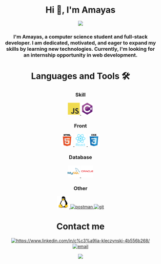 <h1 align="center">Hi 👋, I'm Amayas</h1>

<!-- Intro -->
<p style="margin: 15px;" align="center">
      <img src="https://readme-typing-svg.herokuapp.com?font=Fira+Code&duration=2000&pause=500&color=F75DD0&center=true&vCenter=true&random=false&width=435&lines=Developer+Fullstack" />
    <h3 align="center">I'm Amayas, a computer science student and full-stack developer. I am dedicated, motivated, and eager to expand my skills by learning new technologies. Currently, I'm looking for an internship opportunity in web development.</h3>
</p>

<!-- Languages and tools -->

<h1 align="center">Languages and Tools 🛠</h1>
<h3 align="center">Skill</h3>
<p align="center"> 
      <a href="https://developer.mozilla.org/en-US/docs/Web/JavaScript" target="_blank" rel="noreferrer"> <img src="https://raw.githubusercontent.com/devicons/devicon/master/icons/javascript/javascript-original.svg" alt="javascript" width="40" height="40"/> </a> 
      <!-- c# -->
      <a href="https://docs.microsoft.com/en-us/dotnet/csharp/" target="_blank" rel="noreferrer"> <img src="https://raw.githubusercontent.com/devicons/devicon/master/icons/csharp/csharp-original.svg" alt="csharp" width="40" height="40"/> </a>
</p>

<h3 align="center">Front</h3>
<p align="center"> 
      <a href="https://www.w3.org/html/" target="_blank" rel="noreferrer"> <img src="https://raw.githubusercontent.com/devicons/devicon/master/icons/html5/html5-original-wordmark.svg" alt="html5" width="40" height="40"/> </a> 
      <a href="https://reactjs.org/" target="_blank" rel="noreferrer"> <img src="https://raw.githubusercontent.com/devicons/devicon/master/icons/react/react-original-wordmark.svg" alt="react" width="40" height="40"/> </a> 
      <a href="https://www.w3schools.com/css/" target="_blank" rel="noreferrer"> <img src="https://raw.githubusercontent.com/devicons/devicon/master/icons/css3/css3-original-wordmark.svg" alt="css3" width="40" height="40"/> </a> 

</p>



<h3 align="center">Database</h3>
<p align="center"> 
      <a href="https://www.mysql.com/" target="_blank" rel="noreferrer"> <img src="https://raw.githubusercontent.com/devicons/devicon/master/icons/mysql/mysql-original-wordmark.svg" alt="mysql" width="40" height="40"/> </a> 
      <!-- oracl -->
      <a href="https://www.oracle.com/fr/database/" target="_blank" rel="noreferrer"> <img src="https://raw.githubusercontent.com/devicons/devicon/master/icons/oracle/oracle-original.svg" alt="oracle" width="40" height="40"/> </a>
</p>     

<h3 align="center">Other</h3>
<p align="center"> 
      <a href="https://www.linux.org/" target="_blank" rel="noreferrer"> <img src="https://raw.githubusercontent.com/devicons/devicon/master/icons/linux/linux-original.svg" alt="linux" width="40" height="40"/> </a> 
      <a href="https://postman.com" target="_blank" rel="noreferrer"> <img src="https://www.vectorlogo.zone/logos/getpostman/getpostman-icon.svg" alt="postman" width="40" height="40"/> </a> 
      <a href="https://git-scm.com/" target="_blank" rel="noreferrer"> <img src="https://www.vectorlogo.zone/logos/git-scm/git-scm-icon.svg" alt="git" width="40" height="40"/> </a> 
</p>

<!-- Social -->

<h1 align="center">Contact me</h1>
<p align="center">
<a href="linkedin.com/in/amayas-gherbi-471163236" target="blank"><img align="center" src="https://raw.githubusercontent.com/rahuldkjain/github-profile-readme-generator/master/src/images/icons/Social/linked-in-alt.svg" alt="https://www.linkedin.com/in/c%c3%a9lia-kleczynski-4b556b268/" height="30" width="40" /></a>
<a href="mailto:amayasgherbi@gmail.com"><img align="center" src="https://freesvg.org/img/Mail-Icon-White-on-Grey.png" alt="email" height="40" width="40" /></a>
</p>


<!--Footer-->

<p align="center">
    <img align="center" src="https://media.giphy.com/media/L1R1tvI9svkIWwpVYr/giphy.gif?cid=790b7611y6p4surqyirw4pdbrl6t6ky7pwodr91x4viapoma&ep=v1_gifs_search&rid=giphy.gif&ct=g">
</p>
